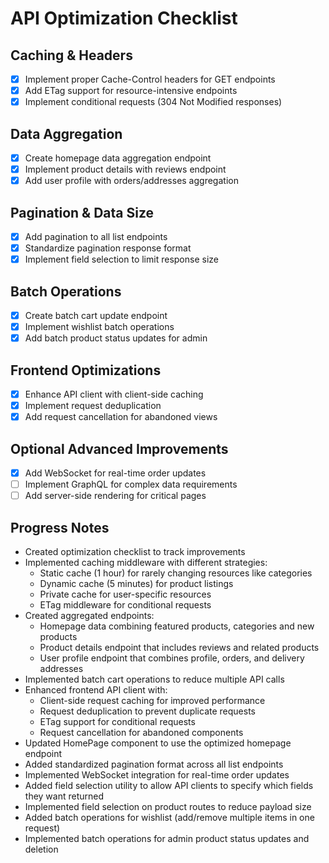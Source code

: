 # API Optimization Checklist

## Caching & Headers
- [x] Implement proper Cache-Control headers for GET endpoints
- [x] Add ETag support for resource-intensive endpoints
- [x] Implement conditional requests (304 Not Modified responses)

## Data Aggregation
- [x] Create homepage data aggregation endpoint
- [x] Implement product details with reviews endpoint
- [x] Add user profile with orders/addresses aggregation

## Pagination & Data Size
- [x] Add pagination to all list endpoints
- [x] Standardize pagination response format
- [x] Implement field selection to limit response size

## Batch Operations
- [x] Create batch cart update endpoint
- [x] Implement wishlist batch operations
- [x] Add batch product status updates for admin

## Frontend Optimizations
- [x] Enhance API client with client-side caching
- [x] Implement request deduplication
- [x] Add request cancellation for abandoned views

## Optional Advanced Improvements
- [x] Add WebSocket for real-time order updates
- [ ] Implement GraphQL for complex data requirements
- [ ] Add server-side rendering for critical pages

## Progress Notes
- Created optimization checklist to track improvements
- Implemented caching middleware with different strategies:
  - Static cache (1 hour) for rarely changing resources like categories
  - Dynamic cache (5 minutes) for product listings
  - Private cache for user-specific resources
  - ETag middleware for conditional requests
- Created aggregated endpoints:
  - Homepage data combining featured products, categories and new products
  - Product details endpoint that includes reviews and related products
  - User profile endpoint that combines profile, orders, and delivery addresses
- Implemented batch cart operations to reduce multiple API calls
- Enhanced frontend API client with:
  - Client-side request caching for improved performance
  - Request deduplication to prevent duplicate requests
  - ETag support for conditional requests
  - Request cancellation for abandoned components
- Updated HomePage component to use the optimized homepage endpoint
- Added standardized pagination format across all list endpoints
- Implemented WebSocket integration for real-time order updates
- Added field selection utility to allow API clients to specify which fields they want returned
- Implemented field selection on product routes to reduce payload size
- Added batch operations for wishlist (add/remove multiple items in one request)
- Implemented batch operations for admin product status updates and deletion 